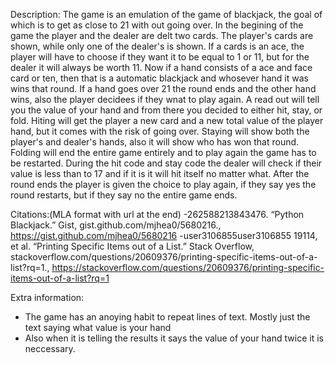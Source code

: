 Description:
   The game is an emulation of the game of blackjack, the goal of which is to get as close to 21 with out going over. In the begining of the game the player and the dealer are delt two cards. The player's cards are shown, while only one of the dealer's is shown. If a cards is an ace, the player will have to choose if they want it to be equal to 1 or 11, but for the dealer it will always be worth 11. Now if a hand consists of a ace and face card or ten, then that is a automatic blackjack and whosever hand it was wins that round. If a hand goes over 21 the round ends and the other hand wins, also the player decidees if they wnat to play again. A read out will tell you the value of your hand and from there you decided to either hit, stay, or fold. Hiting will get the player a new card and a new total value of the player hand, but it comes with the risk of going over. Staying will show both the player's and dealer's hands, also it will show who has won that round. Folding will end the entire game entirely and to play again the game has to be restarted. During the hit code and stay code the dealer will check if their value is less than to 17 and if it is it will hit itself no matter what. After the round ends the player is given the choice to play again, if they say yes the round restarts, but if they say no the entire game ends.

Citations:(MLA format with url at the end)
-262588213843476. “Python Blackjack.” Gist, gist.github.com/mjhea0/5680216., https://gist.github.com/mjhea0/5680216
-user3106855user3106855 19114, et al. “Printing Specific Items out of a List.” Stack Overflow, stackoverflow.com/questions/20609376/printing-specific-items-out-of-a-list?rq=1., https://stackoverflow.com/questions/20609376/printing-specific-items-out-of-a-list?rq=1

Extra information:
- The game has an anoying habit to repeat lines of text. Mostly just the text saying what value is your hand
- Also when it is telling the results it says the value of your hand twice it is neccessary. 
